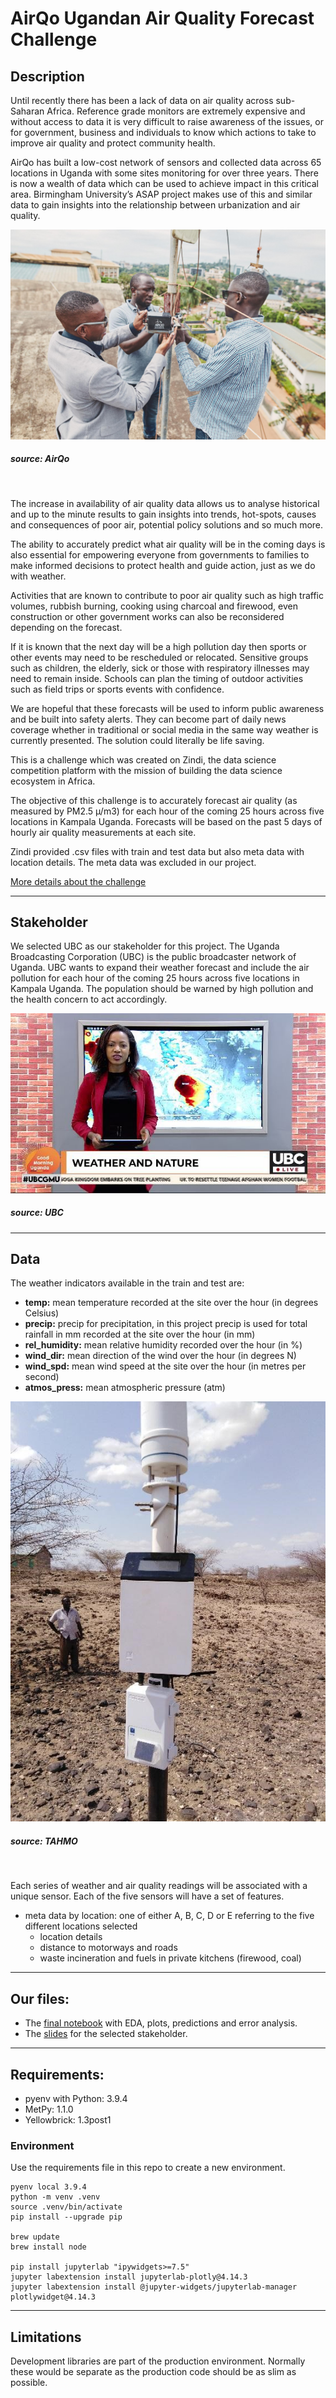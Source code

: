 # __AirQo Ugandan Air Quality Forecast Challenge__
## __Description__
Until recently there has been a lack of data on air quality across sub-Saharan Africa. Reference grade monitors are extremely expensive and without access to data it is very difficult to raise awareness of the issues, or for government, business and individuals to know which actions to take to improve air quality and protect community health.

AirQo has built a low-cost network of sensors and collected data across 65 locations in Uganda with some sites monitoring for over three years. There is now a wealth of data which can be used to achieve impact in this critical area. Birmingham University’s ASAP project makes use of this and similar data to gain insights into the relationship between urbanization and air quality.

![Airqo Monitors](images/airqo_monitor.jpg)
##### source: AirQo

<br />

The increase in availability of air quality data allows us to analyse historical and up to the minute results to gain insights into trends, hot-spots, causes and consequences of poor air, potential policy solutions and so much more.

The ability to accurately predict what air quality will be in the coming days is also essential for empowering everyone from governments to families to make informed decisions to protect health and guide action, just as we do with weather.

Activities that are known to contribute to poor air quality such as high traffic volumes, rubbish burning, cooking using charcoal and firewood, even construction or other government works can also be reconsidered depending on the forecast.

If it is known that the next day will be a high pollution day then sports or other events may need to be rescheduled or relocated. Sensitive groups such as children, the elderly, sick or those with respiratory illnesses may need to remain inside. Schools can plan the timing of outdoor activities such as field trips or sports events with confidence.

We are hopeful that these forecasts will be used to inform public awareness and be built into safety alerts. They can become part of daily news coverage whether in traditional or social media in the same way weather is currently presented. The solution could literally be life saving.

This is a challenge which was created on Zindi, the data science competition platform with the mission of building the data science ecosystem in Africa.

The objective of this challenge is to accurately forecast air quality (as measured by PM2.5 µ/m3) for each hour of the coming 25 hours across five locations in Kampala Uganda. Forecasts will be based on the past 5 days of hourly air quality measurements at each site.

Zindi provided .csv files with train and test data but also meta data with location details. The meta data was excluded in our project.

[More details about the challenge](https://zindi.africa/competitions/airqo-ugandan-air-quality-forecast-challenge)

---

## __Stakeholder__
We selected UBC as our stakeholder for this project. The Uganda Broadcasting Corporation (UBC) is the public broadcaster network of Uganda. 
UBC wants to expand their weather forecast and include the air pollution for each hour of the coming 25 hours across five locations in Kampala Uganda. The population should be warned by high pollution and the health concern to act accordingly.

![ubc](images/UBC_weatherTV.jpg)
##### source: UBC

---

## __Data__
The weather indicators available in the train and test are:

* __temp:__ mean temperature recorded at the site over the hour (in degrees Celsius)
* __precip:__ precip for precipitation, in this project precip is used for total rainfall in mm recorded at the site over the hour (in mm)
* __rel_humidity:__ mean relative humidity recorded over the hour (in %)
* __wind_dir:__ mean direction of the wind over the hour (in degrees N)
* __wind_spd:__ mean wind speed at the site over the hour (in metres per second)
* __atmos_press:__ mean atmospheric pressure (atm)

![weather station TAHMO](images/TAHMO_Weather_Station.jpg)
##### source: TAHMO

<br />

Each series of weather and air quality readings will be associated with a unique sensor. Each of the five sensors will have a set of features.

* meta data by location: one of either A, B, C, D or E referring to the five different locations selected
    * location details 
    * distance to motorways and roads
    * waste incineration and fuels in private kitchens (firewood, coal)

---

## __Our files:__

* The [final notebook](https://github.com/IronMan2483/Projects/tree/main/Project_2/notebook) with EDA, plots, predictions and error analysis.
* The [slides](https://github.com/IronMan2483/Projects/blob/main/Project_2/Project%202_%20ML-Uganda_Team%20RPK.pdf) for the selected stakeholder.

---
## __Requirements:__

- pyenv with Python: 3.9.4
- MetPy: 1.1.0
- Yellowbrick: 1.3post1


### __Environment__

Use the requirements file in this repo to create a new environment.

```
pyenv local 3.9.4
python -m venv .venv
source .venv/bin/activate
pip install --upgrade pip

brew update
brew install node

pip install jupyterlab "ipywidgets>=7.5"
jupyter labextension install jupyterlab-plotly@4.14.3
jupyter labextension install @jupyter-widgets/jupyterlab-manager plotlywidget@4.14.3
````

---

## __Limitations__

Development libraries are part of the production environment. Normally these would be separate as the production code should be as slim as possible.
